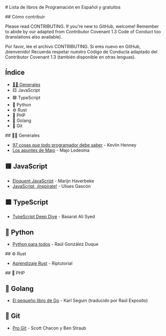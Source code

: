# Lista de libros de Programación en Español y gratuitos

## Cómo contribuir

Please read CONTRIBUTING. If you're new to GitHub, welcome! Remember to abide by our adapted from Contributor Covenant 1.3 Code of Conduct too (translations also available).

Por favor, lee el archivo CONTRIBUTING. Si eres nuevo en GitHub, ¡bienvenido! Recuerda respetar nuestro Código de Conducta adaptado del Contributor Covenant 1.3 (también disponible en otras lenguas).

## Índice

- [👨‍💻 Generales](#generales)
- 🟨 JavaScript
- 🟦 TypeScript
- 🐍 Python
- ⚙️ Rust
- 🐘 PHP
- 🐹 Golang
- 🔀 Git

## 👨‍💻 Generales

- [97 cosas que todo programador debe saber](https://97cosas.com/programador/) - Kevlin Henney
- [Los apuntes de Majo](https://losapuntesdemajo.vercel.app/) - Majo Ledesma

## 🟨 JavaScript

- [Eloquent JavaScript](https://eloquentjs-es.thedojo.mx/Eloquent_JavaScript.pdf) - Marijn Haverbeke
- [JavaScript, ¡Inspírate!](https://leanpub.com/javascript-inspirate) - Ulises Gascón

## 🟦 TypeScript

- [TypeScript Deep Dive](https://basarat.gitbook.io/typescript/) - Basarat Ali Syed

## 🐍 Python

- [Python para todos](https://launchpadlibrarian.net/18980633/Python%20para%20todos.pdf) - Raúl González Duque

## ⚙️ Rust

- [Aprendizaje Rust](https://riptutorial.com/Download/rust-es.pdf) - Riptutorial

## 🐘 PHP

## 🐹 Golang

- [El pequeño libro de Go](https://raulexposito.com/assets/pdf/go.pdf) - Karl Seguin (traducido por Raúl Exposito)

## 🔀 Git

- [Pro Git](-es/releases/download/2.1.23/progit.pdf) - Scott Chacon y Ben Straub